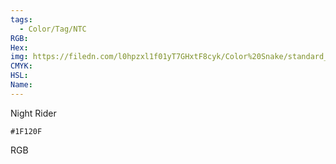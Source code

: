 ```yaml
---
tags:
  - Color/Tag/NTC
RGB:
Hex:
img: https://filedn.com/l0hpzxl1f01yT7GHxtF8cyk/Color%20Snake/standard_csv_to_svg/1F120F.svg
CMYK:
HSL:
Name:
---
```

Night Rider
```palette
#1F120F
```
RGB
